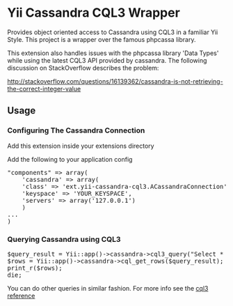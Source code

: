 <h1>Yii Cassandra CQL3 Wrapper</h1>

Provides object oriented access to Cassandra using CQL3 in a familiar Yii Style. This project is a wrapper over the famous phpcassa library.

This extension also handles issues with the phpcassa library 'Data Types' while using the latest CQL3 API provided by cassandra. The following discussion on StackOverflow describes the problem:

http://stackoverflow.com/questions/16139362/cassandra-is-not-retrieving-the-correct-integer-value

<h2>Usage</h2>

<h3>Configuring The Cassandra Connection</h3>
<p>Add this extension inside your extensions directory</p>
<p>Add the following to your application config</p>
<pre>
"components" => array(
	'cassandra' => array(
	'class' => 'ext.yii-cassandra-cql3.ACassandraConnection',
	'keyspace' => 'YOUR_KEYSPACE',
	'servers' => array('127.0.0.1')
	)
...
)
</pre>

<h3>Querying Cassandra using CQL3</h3>
<pre>
$query_result = Yii::app()->cassandra->cql3_query("Select * from users");
$rows = Yii::app()->cassandra->cql_get_rows($query_result);
print_r($rows);
die;
</pre>
<p>You can do other queries in similar fashion. For more info see the <a href="http://www.datastax.com/docs/1.2/cql_cli/querying_cql">cql3 reference</a></p>
